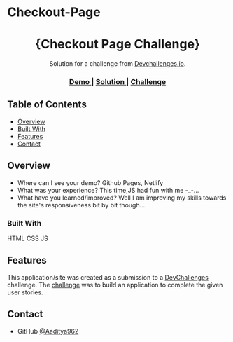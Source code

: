 # Checkout-Page
<!-- Please update value in the {}  -->

<h1 align="center">{Checkout Page Challenge}</h1>

<div align="center">
   Solution for a challenge from  <a href="http://devchallenges.io" target="_blank">Devchallenges.io</a>.
</div>

<div align="center">
  <h3>
    <a href="https://aaditya962.github.io/Checkout-Page/">
      Demo
    </a>
    <span> | </span>
    <a href="https://checkout-page-aadtiya.netlify.app/">
      Solution
    </a>
    <span> | </span>
    <a href="https://devchallenges.io/challenges/wBunSb7FPrIepJZAg0sY">
      Challenge
    </a>
  </h3>
</div>

<!-- TABLE OF CONTENTS -->

## Table of Contents

- [Overview](#overview)
- [Built With](#built-with)
- [Features](#features)
- [Contact](#contact)

<!-- OVERVIEW -->

## Overview


- Where can I see your demo?
Github Pages,
Netlify
- What was your experience?
This time,JS had fun with me -_-...
- What have you learned/improved?
Well I am improving my skills towards the site's responsiveness bit by bit though....


### Built With

HTML
CSS
JS

## Features

<!-- List the features of your application or follow the template. Don't share the figma file here :) -->

This application/site was created as a submission to a [DevChallenges](https://devchallenges.io/challenges) challenge. The [challenge](https://devchallenges.io/challenges/wBunSb7FPrIepJZAg0sY) was to build an application to complete the given user stories.


## Contact

- GitHub [@Aaditya962](https://{github.com/Aaditya962})
